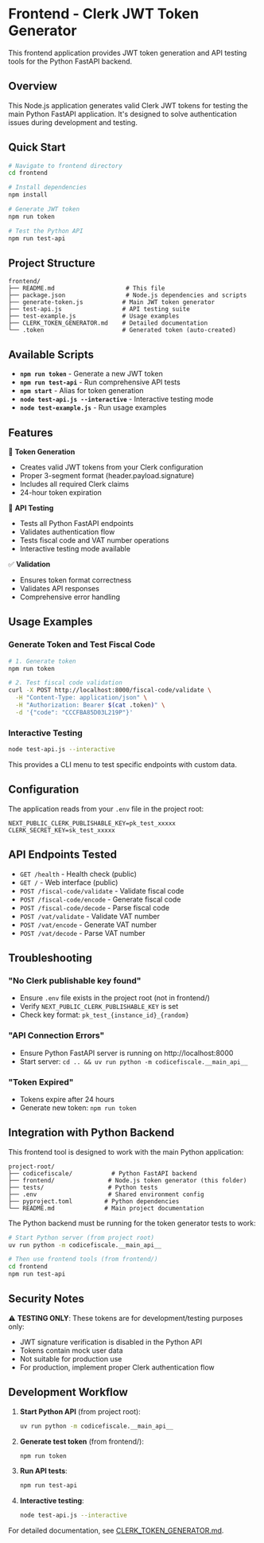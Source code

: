 # Frontend - Clerk JWT Token Generator

This frontend application provides JWT token generation and API testing tools for the Python FastAPI backend.

## Overview

This Node.js application generates valid Clerk JWT tokens for testing the main Python FastAPI application. It's designed to solve authentication issues during development and testing.

## Quick Start

```bash
# Navigate to frontend directory
cd frontend

# Install dependencies
npm install

# Generate JWT token
npm run token

# Test the Python API
npm run test-api
```

## Project Structure

```
frontend/
├── README.md                    # This file
├── package.json                 # Node.js dependencies and scripts
├── generate-token.js           # Main JWT token generator
├── test-api.js                 # API testing suite
├── test-example.js             # Usage examples
├── CLERK_TOKEN_GENERATOR.md    # Detailed documentation
└── .token                      # Generated token (auto-created)
```

## Available Scripts

- **`npm run token`** - Generate a new JWT token
- **`npm run test-api`** - Run comprehensive API tests  
- **`npm start`** - Alias for token generation
- **`node test-api.js --interactive`** - Interactive testing mode
- **`node test-example.js`** - Run usage examples

## Features

🔐 **Token Generation**
- Creates valid JWT tokens from your Clerk configuration
- Proper 3-segment format (header.payload.signature)
- Includes all required Clerk claims
- 24-hour token expiration

🧪 **API Testing**
- Tests all Python FastAPI endpoints
- Validates authentication flow
- Tests fiscal code and VAT number operations
- Interactive testing mode available

✅ **Validation**
- Ensures token format correctness
- Validates API responses
- Comprehensive error handling

## Usage Examples

### Generate Token and Test Fiscal Code

```bash
# 1. Generate token
npm run token

# 2. Test fiscal code validation
curl -X POST http://localhost:8000/fiscal-code/validate \
  -H "Content-Type: application/json" \
  -H "Authorization: Bearer $(cat .token)" \
  -d '{"code": "CCCFBA85D03L219P"}'
```

### Interactive Testing

```bash
node test-api.js --interactive
```

This provides a CLI menu to test specific endpoints with custom data.

## Configuration

The application reads from your `.env` file in the project root:

```env
NEXT_PUBLIC_CLERK_PUBLISHABLE_KEY=pk_test_xxxxx
CLERK_SECRET_KEY=sk_test_xxxxx
```

## API Endpoints Tested

- `GET /health` - Health check (public)
- `GET /` - Web interface (public) 
- `POST /fiscal-code/validate` - Validate fiscal code
- `POST /fiscal-code/encode` - Generate fiscal code
- `POST /fiscal-code/decode` - Parse fiscal code
- `POST /vat/validate` - Validate VAT number
- `POST /vat/encode` - Generate VAT number
- `POST /vat/decode` - Parse VAT number

## Troubleshooting

### "No Clerk publishable key found"
- Ensure `.env` file exists in the project root (not in frontend/)
- Verify `NEXT_PUBLIC_CLERK_PUBLISHABLE_KEY` is set
- Check key format: `pk_test_{instance_id}_{random}`

### "API Connection Errors"  
- Ensure Python FastAPI server is running on http://localhost:8000
- Start server: `cd .. && uv run python -m codicefiscale.__main_api__`

### "Token Expired"
- Tokens expire after 24 hours
- Generate new token: `npm run token`

## Integration with Python Backend

This frontend tool is designed to work with the main Python application:

```
project-root/
├── codicefiscale/           # Python FastAPI backend
├── frontend/               # Node.js token generator (this folder)  
├── tests/                  # Python tests
├── .env                    # Shared environment config
├── pyproject.toml         # Python dependencies
└── README.md              # Main project documentation
```

The Python backend must be running for the token generator tests to work:

```bash
# Start Python server (from project root)
uv run python -m codicefiscale.__main_api__

# Then use frontend tools (from frontend/)
cd frontend
npm run test-api
```

## Security Notes

⚠️ **TESTING ONLY**: These tokens are for development/testing purposes only:

- JWT signature verification is disabled in the Python API
- Tokens contain mock user data  
- Not suitable for production use
- For production, implement proper Clerk authentication flow

## Development Workflow

1. **Start Python API** (from project root):
   ```bash
   uv run python -m codicefiscale.__main_api__
   ```

2. **Generate test token** (from frontend/):
   ```bash
   npm run token
   ```

3. **Run API tests**:
   ```bash
   npm run test-api
   ```

4. **Interactive testing**:
   ```bash
   node test-api.js --interactive
   ```

For detailed documentation, see [CLERK_TOKEN_GENERATOR.md](CLERK_TOKEN_GENERATOR.md).
